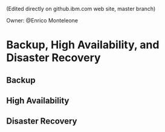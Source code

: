 (Edited directly on github.ibm.com web site, master branch)

Owner: @Enrico Monteleone

# Backup, High Availability, and Disaster Recovery

## Backup

## High Availability

## Disaster Recovery
